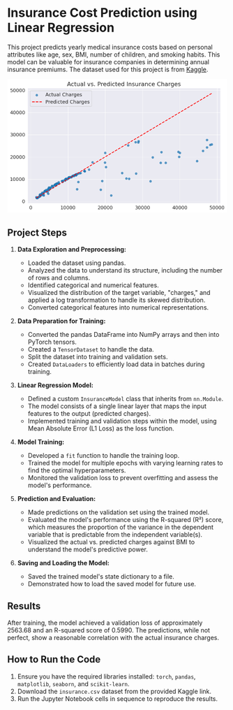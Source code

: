 # Insurance Cost Prediction using Linear Regression

This project predicts yearly medical insurance costs based on personal attributes like age, sex, BMI, number of children, and smoking habits. This model can be valuable for insurance companies in determining annual insurance premiums. The dataset used for this project is from [Kaggle](https://www.kaggle.com/mirichoi0218/insurance).


![Actual vs. Predicted Insurance Charges](Actual_vs_Predicted_Insurance_Charges.png)

## Project Steps

1.  **Data Exploration and Preprocessing:**
    *   Loaded the dataset using pandas.
    *   Analyzed the data to understand its structure, including the number of rows and columns.
    *   Identified categorical and numerical features.
    *   Visualized the distribution of the target variable, "charges," and applied a log transformation to handle its skewed distribution.
    *   Converted categorical features into numerical representations.

2.  **Data Preparation for Training:**
    *   Converted the pandas DataFrame into NumPy arrays and then into PyTorch tensors.
    *   Created a `TensorDataset` to handle the data.
    *   Split the dataset into training and validation sets.
    *   Created `DataLoaders` to efficiently load data in batches during training.

3.  **Linear Regression Model:**
    *   Defined a custom `InsuranceModel` class that inherits from `nn.Module`.
    *   The model consists of a single linear layer that maps the input features to the output (predicted charges).
    *   Implemented training and validation steps within the model, using Mean Absolute Error (L1 Loss) as the loss function.

4.  **Model Training:**
    *   Developed a `fit` function to handle the training loop.
    *   Trained the model for multiple epochs with varying learning rates to find the optimal hyperparameters.
    *   Monitored the validation loss to prevent overfitting and assess the model's performance.

5.  **Prediction and Evaluation:**
    *   Made predictions on the validation set using the trained model.
    *   Evaluated the model's performance using the R-squared (R²) score, which measures the proportion of the variance in the dependent variable that is predictable from the independent variable(s).
    *   Visualized the actual vs. predicted charges against BMI to understand the model's predictive power.

6.  **Saving and Loading the Model:**
    *   Saved the trained model's state dictionary to a file.
    *   Demonstrated how to load the saved model for future use.

## Results

After training, the model achieved a validation loss of approximately 2563.68 and an R-squared score of 0.5990. The predictions, while not perfect, show a reasonable correlation with the actual insurance charges.

## How to Run the Code

1.  Ensure you have the required libraries installed: `torch`, `pandas`, `matplotlib`, `seaborn`, and `scikit-learn`.
2.  Download the `insurance.csv` dataset from the provided Kaggle link.
3.  Run the Jupyter Notebook cells in sequence to reproduce the results.
